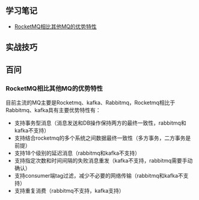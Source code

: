 ## 学习笔记
- [RocketMQ相比其他MQ的优势特性](#RocketMQ相比其他MQ的优势特性)

## 实战技巧
## 百问

### RocketMQ相比其他MQ的优势特性
目前主流的MQ主要是Rocketmq、kafka、Rabbitmq，Rocketmq相比于Rabbitmq、kafka具有主要优势特性有：
* 支持事务型消息（消息发送和DB操作保持两方的最终一致性，rabbitmq和kafka不支持）
* 支持结合rocketmq的多个系统之间数据最终一致性（多方事务，二方事务是前提）
* 支持18个级别的延迟消息（rabbitmq和kafka不支持）
* 支持指定次数和时间间隔的失败消息重发（kafka不支持，rabbitmq需要手动确认）
* 支持consumer端tag过滤，减少不必要的网络传输（rabbitmq和kafka不支持）
* 支持重复消费（rabbitmq不支持，kafka支持）

